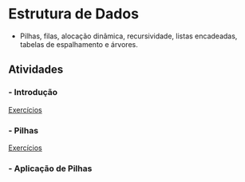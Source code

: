 # Estrutura de Dados

* Pilhas, filas, alocação dinâmica, recursividade, listas encadeadas, tabelas de espalhamento e árvores.

## Atividades

### - Introdução

[Exercícios](https://github.com/claudiohpo/Fatec_ADS/tree/main/Estrutura%20de%20Dados/1%20-%20Introdu%C3%A7%C3%A3o)

### - Pilhas

[Exercícios]([https://github.com/claudiohpo/Fatec_ADS/tree/main/Estrutura%20de%20Dados/1%20-%20Introdu%C3%A7%C3%A3o](https://github.com/claudiohpo/Fatec_ADS/tree/main/Estrutura%20de%20Dados/2%20-%20Pilhas))

### - Aplicação de Pilhas
